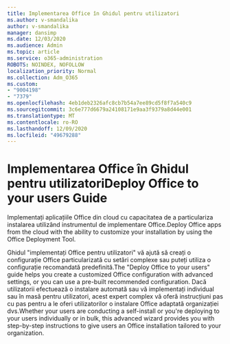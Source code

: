 ```yaml
---
title: Implementarea Office în Ghidul pentru utilizatori
ms.author: v-smandalika
author: v-smandalika
manager: dansimp
ms.date: 12/03/2020
ms.audience: Admin
ms.topic: article
ms.service: o365-administration
ROBOTS: NOINDEX, NOFOLLOW
localization_priority: Normal
ms.collection: Adm_O365
ms.custom:
- "9004198"
- "7379"
ms.openlocfilehash: 4eb1deb2326afc8cb7b54a7ee89cd5f8f7a540c9
ms.sourcegitcommit: 3c6e777d6679a24108171e9aa3f9379a8d44e001
ms.translationtype: MT
ms.contentlocale: ro-RO
ms.lasthandoff: 12/09/2020
ms.locfileid: "49679288"
---
```

# <a name="deploy-office-to-your-users-guide"></a><span data-ttu-id="46b45-102">Implementarea Office în Ghidul pentru utilizatori</span><span class="sxs-lookup"><span data-stu-id="46b45-102">Deploy Office to your users Guide</span></span>

<span data-ttu-id="46b45-103">Implementați aplicațiile Office din cloud cu capacitatea de a particulariza instalarea utilizând instrumentul de implementare Office.</span><span class="sxs-lookup"><span data-stu-id="46b45-103">Deploy Office apps from the cloud with the ability to customize your installation by using the Office Deployment Tool.</span></span>

<span data-ttu-id="46b45-104">Ghidul "implementați Office pentru utilizatori" vă ajută să creați o configurație Office particularizată cu setări complexe sau puteți utiliza o configurație recomandată predefinită.</span><span class="sxs-lookup"><span data-stu-id="46b45-104">The "Deploy Office to your users" guide helps you create a customized Office configuration with advanced settings, or you can use a pre-built recommended configuration.</span></span> <span data-ttu-id="46b45-105">Dacă utilizatorii efectuează o instalare automată sau vă implementați individual sau în masă pentru utilizatori, acest expert complex vă oferă instrucțiuni pas cu pas pentru a le oferi utilizatorilor o instalare Office adaptată organizației dvs.</span><span class="sxs-lookup"><span data-stu-id="46b45-105">Whether your users are conducting a self-install or you're deploying to your users individually or in bulk, this advanced wizard provides you with step-by-step instructions to give users an Office installation tailored to your organization.</span></span>